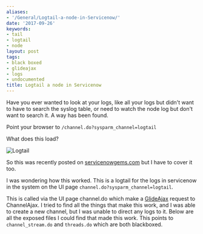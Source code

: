 ```yaml
---
aliases:
- '/General/Logtail-a-node-in-Servicenow/'
date: '2017-09-26'
keywords:
- tail
- logtail
- node
layout: post
tags:
- black boxed
- glideajax
- logs
- undocumented
title: Logtail a node in Servicenow
---
```


Have you ever wanted to look at your logs, like all your logs but didn't
want to have to search the syslog table, or need to watch the node log
but don't want to search it. A way has been found.

Point your browser to `/channel.do?sysparm_channel=logtail`

What does this load?

![Logtail](/uploads/logtail.png)

So this was recently posted on
[servicenowgems.com](https://servicenowgems.com/2017/09/25/accessing-apache-tomcat-logs-in-real-time/)
but I have to cover it too.

I was wondering how this worked. This is a logtail for the logs in
servicenow in the system on the UI page
`channel.do?sysparm_channel=logtail`.

This is called via the UI page channel.do which make a
[GlideAjax](/glideajax) request to ChannelAjax. I tried to find all the
things that make this work, and I was able to create a new channel, but
I was unable to direct any logs to it. Below are all the exposed files I
could find that made this work. This points to `channel_stream.do` and
`threads.do` which are both blackboxed.
